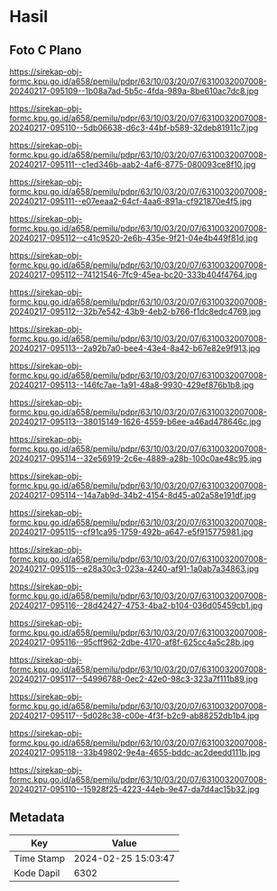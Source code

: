 # Hasil

## Foto C Plano

https://sirekap-obj-formc.kpu.go.id/a658/pemilu/pdpr/63/10/03/20/07/6310032007008-20240217-095109--1b08a7ad-5b5c-4fda-989a-8be610ac7dc8.jpg

https://sirekap-obj-formc.kpu.go.id/a658/pemilu/pdpr/63/10/03/20/07/6310032007008-20240217-095110--5db06638-d6c3-44bf-b589-32deb81911c7.jpg

https://sirekap-obj-formc.kpu.go.id/a658/pemilu/pdpr/63/10/03/20/07/6310032007008-20240217-095111--c1ed346b-aab2-4af6-8775-080093ce8f10.jpg

https://sirekap-obj-formc.kpu.go.id/a658/pemilu/pdpr/63/10/03/20/07/6310032007008-20240217-095111--e07eeaa2-64cf-4aa6-891a-cf921870e4f5.jpg

https://sirekap-obj-formc.kpu.go.id/a658/pemilu/pdpr/63/10/03/20/07/6310032007008-20240217-095112--c41c9520-2e6b-435e-9f21-04e4b449f81d.jpg

https://sirekap-obj-formc.kpu.go.id/a658/pemilu/pdpr/63/10/03/20/07/6310032007008-20240217-095112--74121546-7fc9-45ea-bc20-333b404f4764.jpg

https://sirekap-obj-formc.kpu.go.id/a658/pemilu/pdpr/63/10/03/20/07/6310032007008-20240217-095112--32b7e542-43b9-4eb2-b766-f1dc8edc4769.jpg

https://sirekap-obj-formc.kpu.go.id/a658/pemilu/pdpr/63/10/03/20/07/6310032007008-20240217-095113--2a92b7a0-bee4-43e4-8a42-b67e82e9f913.jpg

https://sirekap-obj-formc.kpu.go.id/a658/pemilu/pdpr/63/10/03/20/07/6310032007008-20240217-095113--146fc7ae-1a91-48a8-9930-429ef876b1b8.jpg

https://sirekap-obj-formc.kpu.go.id/a658/pemilu/pdpr/63/10/03/20/07/6310032007008-20240217-095113--38015149-1626-4559-b6ee-a46ad478646c.jpg

https://sirekap-obj-formc.kpu.go.id/a658/pemilu/pdpr/63/10/03/20/07/6310032007008-20240217-095114--32e56919-2c6e-4889-a28b-100c0ae48c95.jpg

https://sirekap-obj-formc.kpu.go.id/a658/pemilu/pdpr/63/10/03/20/07/6310032007008-20240217-095114--14a7ab9d-34b2-4154-8d45-a02a58e191df.jpg

https://sirekap-obj-formc.kpu.go.id/a658/pemilu/pdpr/63/10/03/20/07/6310032007008-20240217-095115--cf91ca95-1759-492b-a647-e5f915775981.jpg

https://sirekap-obj-formc.kpu.go.id/a658/pemilu/pdpr/63/10/03/20/07/6310032007008-20240217-095115--e28a30c3-023a-4240-af91-1a0ab7a34863.jpg

https://sirekap-obj-formc.kpu.go.id/a658/pemilu/pdpr/63/10/03/20/07/6310032007008-20240217-095116--28d42427-4753-4ba2-b104-036d05459cb1.jpg

https://sirekap-obj-formc.kpu.go.id/a658/pemilu/pdpr/63/10/03/20/07/6310032007008-20240217-095116--95cff962-2dbe-4170-af8f-625cc4a5c28b.jpg

https://sirekap-obj-formc.kpu.go.id/a658/pemilu/pdpr/63/10/03/20/07/6310032007008-20240217-095117--54996788-0ec2-42e0-98c3-323a7f111b89.jpg

https://sirekap-obj-formc.kpu.go.id/a658/pemilu/pdpr/63/10/03/20/07/6310032007008-20240217-095117--5d028c38-c00e-4f3f-b2c9-ab88252db1b4.jpg

https://sirekap-obj-formc.kpu.go.id/a658/pemilu/pdpr/63/10/03/20/07/6310032007008-20240217-095118--33b49802-9e4a-4655-bddc-ac2deedd111b.jpg

https://sirekap-obj-formc.kpu.go.id/a658/pemilu/pdpr/63/10/03/20/07/6310032007008-20240217-095110--15928f25-4223-44eb-9e47-da7d4ac15b32.jpg


## Metadata

| Key        | Value               |
| ---------- | ------------------- |
| Time Stamp | 2024-02-25 15:03:47 |
| Kode Dapil | 6302                |



